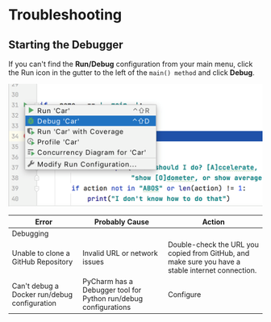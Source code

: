 # Troubleshooting

## Starting the Debugger

If you can't find the **Run/Debug** configuration from your main menu, click the Run icon in the gutter to the left of the `main() method` and click **Debug**.

![Debug from gutter](./images/debug/debug_gutter.png)

Error | Probably Cause | Action
---------- | ----------- | ----------
Debugging | 
Unable to clone a GitHub Repository | Invalid URL or network issues | Double-check the URL you copied from GitHub, and make sure you have a stable internet connection. 
Can't debug a Docker run/debug configuration | PyCharm has a Debugger tool for Python run/debug configurations | Configure